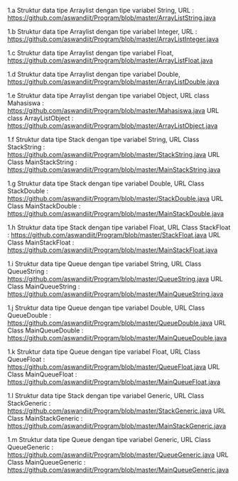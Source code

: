 1.a Struktur data tipe Arraylist dengan tipe variabel String,
URL : https://github.com/aswandiit/Program/blob/master/ArrayListString.java

1.b Struktur data tipe Arraylist dengan tipe variabel Integer,
URL : https://github.com/aswandiit/Program/blob/master/ArrayListInteger.java

1.c Struktur data tipe Arraylist dengan tipe variabel Float,
https://github.com/aswandiit/Program/blob/master/ArrayListFloat.java

1.d Struktur data tipe Arraylist dengan tipe variabel Double,
https://github.com/aswandiit/Program/blob/master/ArrayListDouble.java

1.e Struktur data tipe Arraylist dengan tipe variabel Object,
URL class Mahasiswa : https://github.com/aswandiit/Program/blob/master/Mahasiswa.java
URL class ArrayListObject : https://github.com/aswandiit/Program/blob/master/ArrayListObject.java

1.f Struktur data tipe Stack dengan tipe variabel String,
URL Class StackString : https://github.com/aswandiit/Program/blob/master/StackString.java
URL Class MainStackString : https://github.com/aswandiit/Program/blob/master/MainStackString.java

1.g Struktur data tipe Stack dengan tipe variabel Double,
URL Class StackDouble : https://github.com/aswandiit/Program/blob/master/StackDouble.java
URL Class MainStackDouble : https://github.com/aswandiit/Program/blob/master/MainStackDouble.java

1.h Struktur data tipe Stack dengan tipe variabel Float,
URL Class StackFloat : https://github.com/aswandiit/Program/blob/master/StackFloat.java
URL Class MainStackFloat : https://github.com/aswandiit/Program/blob/master/MainStackFloat.java

1.i Struktur data tipe Queue dengan tipe variabel String,
URL Class QueueString : https://github.com/aswandiit/Program/blob/master/QueueString.java
URL Class MainQueueString : https://github.com/aswandiit/Program/blob/master/MainQueueString.java

1.j Struktur data tipe Queue dengan tipe variabel Double,
URL Class QueueDouble : https://github.com/aswandiit/Program/blob/master/QueueDouble.java
URL Class MainQueueDouble : https://github.com/aswandiit/Program/blob/master/MainQueueDouble.java

1.k Struktur data tipe Queue dengan tipe variabel Float,
URL Class QueueFloat : https://github.com/aswandiit/Program/blob/master/QueueFloat.java
URL Class MainQueueFloat : https://github.com/aswandiit/Program/blob/master/MainQueueFloat.java

1.l Struktur data tipe Stack dengan tipe variabel Generic,
URL Class StackGeneric : https://github.com/aswandiit/Program/blob/master/StackGeneric.java
URL Class MainStackGeneric : https://github.com/aswandiit/Program/blob/master/MainStackGeneric.java

1.m Struktur data tipe Queue dengan tipe variabel Generic,
URL Class QueueGeneric : https://github.com/aswandiit/Program/blob/master/QueueGeneric.java
URL Class MainQueueGeneric : https://github.com/aswandiit/Program/blob/master/MainQueueGeneric.java
